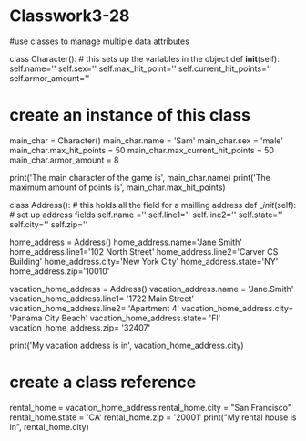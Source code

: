 # Classwork3-28
#use classes to manage multiple data attributes

class Character():
    # this sets up the variables in the object
    def __init__(self):
        self.name=''
        self.sex=''
        self.max_hit_point=''
        self.current_hit_points=''
        self.armor_amount=''

# create an instance of this class
main_char = Character()
main_char.name = 'Sam'
main_char.sex = 'male'
main_char.max_hit_points = 50
main_char.max_current_hit_points = 50
main_char.armor_amount = 8

print('The main character of the game is', main_char.name)
print('The maximum amount of points is', main_char.max_hit_points)

class Address():
    # this holds all the field for a mailling address
    def __init_(self):
    # set up address fields
        self.name =''
        self.line1=''
        self.line2=''
        self.state=''
        self.city=''
        self.zip=''

home_address = Address()
home_address.name='Jane Smith'
home_address.line1='102 North Street'
home_address.line2='Carver CS Building'
home_address.city='New York City'
home_address.state='NY'
home_address.zip='10010'

vacation_home_address = Address()
vacation_address.name = 'Jane.Smith'
vacation_home_address.line1= '1722 Main Street'
vacation_home_address.line2= 'Apartment 4'
vacation_home_address.city= 'Panama City Beach'
vacation_home_address.state= 'Fl'
vacation_home_address.zip= '32407'

print('My vacation address is in', vacation_home_address.city)

# create a class reference

rental_home = vacation_home_address
rental_home.city = "San Francisco"
rental_home.state = 'CA'
rental_home.zip = '20001'
print("My rental house is in", rental_home.city)

